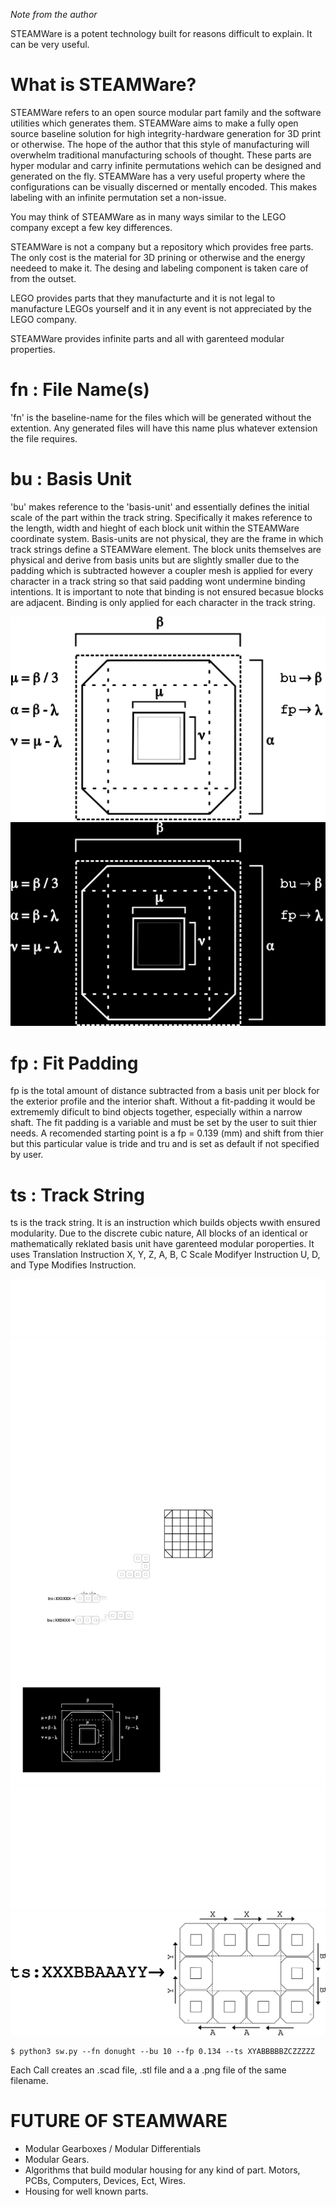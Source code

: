 *Note from the author*

STEAMWare is a potent technology built for reasons difficult to explain. It can be very useful.




What is STEAMWare?
==================

STEAMWare refers to an open source modular part family and the software utilities which generates them. STEAMWare aims to make a fully open source baseline solution for high integrity-hardware generation for 3D print or otherwise. The hope of the author that this style of manufacturing will overwhelm traditional manufacturing schools of thought. These parts are hyper modular and carry infinite permutations wehich can be designed and generated on the fly. STEAMWare has a very useful property where the configurations can be visually discerned or mentally encoded. This makes labeling with an infinite permutation set a non-issue.

You may think of STEAMWare as in many ways similar to the LEGO company except a few key differences.

STEAMWare is not a company but a repository which provides free parts. The only cost is the material for 3D prining or otherwise and the energy needeed to make it. The desing and labeling component is taken care of from the outset.

LEGO provides parts that they manufacturte and it is not legal to manufacture LEGOs yourself and it in any event is not appreciated by the LEGO company.


STEAMWare provides infinite parts and all with garenteed modular properties.




fn : File Name(s)
=================
'fn' is the baseline-name for the files which will be generated without the extention. Any generated files will have this name plus whatever extension the file requires.

bu : Basis Unit
===============
'bu' makes reference to the 'basis-unit' and essentially defines the initial scale of the part within the track string. Specifically it makes reference to the length, width and hieght of each block unit within the STEAMWare coordinate system. Basis-units are not physical, they are the frame in which track strings define a STEAMWare element. The block units themselves are physical and derive from basis units but are slightly smaller due to the padding which is subtracted however a coupler mesh is applied for every character in a track string so that said padding wont undermine binding intentions. It is important to note that binding is not ensured becasue blocks are adjacent. Binding is only applied for each character in the track string. 

<img src="https://github.com/spacetimeengineer/STEAMWare/blob/main/resources/legend_0L.png#gh-light-mode-only" />
<img src="https://github.com/spacetimeengineer/STEAMWare/blob/main/resources/legend_0D.png#gh-dark-mode-only" />

fp : Fit Padding
==============
fp is the total amount of distance subtracted from a basis unit per block for the exterior profile and the interior shaft. Without a fit-padding it would be extrememly dificult to bind objects together, especially within a narrow shaft. The fit padding is a variable and must be set by the user to suit thier needs. A recomended starting point is a fp = 0.139 (mm) and shift from thier but this particular value is tride and tru and is set as default if not specified by user. 

ts : Track String
==============
ts is the track string. It is an instruction which builds objects wwith ensured modularity. Due to the discrete cubic nature, All blocks of an identical or mathematically reklated basis unit have garenteed modular poroperties. It uses Translation Instruction X, Y, Z, A, B, C Scale Modifyer Instruction U, D, and Type Modifies Instruction.




<img src="https://github.com/spacetimeengineer/STEAMWare/blob/main/resources/instruction_example_0D.png#gh-dark-mode-only" />
<img src="https://github.com/spacetimeengineer/STEAMWare/blob/main/resources/instruction_example_0L.png#gh-light-mode-only" />

<img src="https://github.com/spacetimeengineer/STEAMWare/blob/main/resources/instruction_example_1D.png#gh-dark-mode-only" />
<img src="https://github.com/spacetimeengineer/STEAMWare/blob/main/resources/instruction_example_1L.png#gh-light-mode-only" />

    $ python3 sw.py --fn donught --bu 10 --fp 0.134 --ts XYABBBBBZCZZZZZ




Each Call creates an .scad file, .stl file and a a .png file of the same filename.


FUTURE OF STEAMWARE
===================
- Modular Gearboxes / Modular Differentials
- Modular Gears.
- Algorithms that build modular housing for any kind of part. Motors, PCBs, Computers, Devices, Ect, Wires.
- Housing for well known parts.